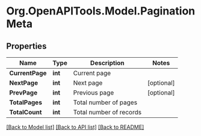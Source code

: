 
# Org.OpenAPITools.Model.PaginationMeta

## Properties

Name | Type | Description | Notes
------------ | ------------- | ------------- | -------------
**CurrentPage** | **int** | Current page | 
**NextPage** | **int** | Next page | [optional] 
**PrevPage** | **int** | Previous page | [optional] 
**TotalPages** | **int** | Total number of pages | 
**TotalCount** | **int** | Total number of records | 

[[Back to Model list]](../README.md#documentation-for-models)
[[Back to API list]](../README.md#documentation-for-api-endpoints)
[[Back to README]](../README.md)

